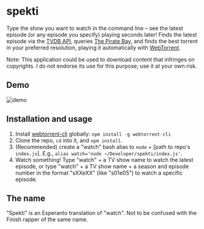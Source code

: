 # spekti

Type the show you want to watch in the command line – see the latest episode (or any episode you specify) playing seconds later! Finds the latest episode via the [TVDB API](http://thetvdb.com), queries [The Pirate Bay](https://thepiratebay.org), and finds the best torrent in your preferred resolution, playing it automatically with [WebTorrent](https://webtorrent.io).

Note: This application could be used to download content that infringes on copyrights. I do not endorse its use for this purpose; use it at your own risk.

## Demo

![demo](/example.gif)

## Installation and usage

1. Install [webtorrent-cli](https://github.com/webtorrent/webtorrent-cli) globally: `npm install -g webtorrent-cli`
2. Clone the repo, `cd` into it, and `npm install`.
3. (Recommended) create a "watch" bash alias to `node` + [path to repo's `index.js`]. E.g., `alias watch='node ~/Developer/spekti/index.js'`.
4. Watch something! Type "watch" + a TV show name to watch the latest episode, or type "watch" + a TV show name + a season and episode number in the format "sXXeXX" (like "s01e05") to watch a specific episode.

## The name

"Spekti" is an Esperanto translation of "watch". Not to be confused with the Finish rapper of the same name.
